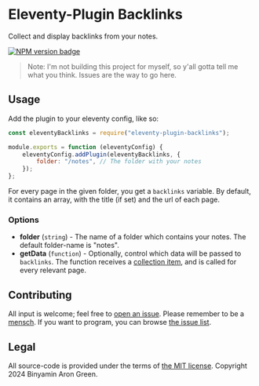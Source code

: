 # Eleventy-Plugin Backlinks

Collect and display backlinks from your notes.

[![NPM version badge](https://badgen.net/npm/v/eleventy-plugin-backlinks)](https://www.npmjs.com/package/eleventy-plugin-backlinks)

> Note: I'm not building this project for myself, so y'all gotta tell me what
> you think. Issues are the way to go here.

## Usage

Add the plugin to your eleventy config, like so:

```js
const eleventyBacklinks = require("eleventy-plugin-backlinks");

module.exports = function (eleventyConfig) {
	eleventyConfig.addPlugin(eleventyBacklinks, {
		folder: "/notes", // The folder with your notes
	});
};
```

For every page in the given folder, you get a `backlinks` variable. By default,
it contains an array, with the title (if set) and the url of each page.

### Options

- **folder** (`string`) - The name of a folder which contains your notes. The
  default folder-name is "notes".
- **getData** (`function`) - Optionally, control which data will be passed to
  `backlinks`. The function receives a
  [collection item](https://www.11ty.dev/docs/collections/#collection-item-data-structure),
  and is called for every relevant page.

## Contributing

All input is welcome; feel free to
[open an issue](https://github.com/binyamin/eleventy-plugin-backlinks/issues/new).
Please remember to be a
[mensch](https://www.merriam-webster.com/dictionary/mensch). If you want to
program, you can browse
[the issue list](https://github.com/binyamin/eleventy-plugin-backlinks/issues).

## Legal

All source-code is provided under the terms of
[the MIT license](https://github.com/binyamin/eleventy-plugin-backlinks/blob/main/LICENSE).
Copyright 2024 Binyamin Aron Green.
